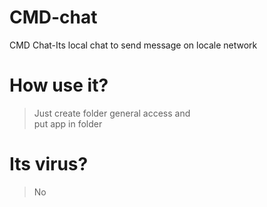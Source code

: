 # CMD-chat
CMD Chat-Its local chat to send message on locale network  
  
# How use it?
> Just create folder general access and   
> put app in folder  
  
# Its virus?
> No  
  
